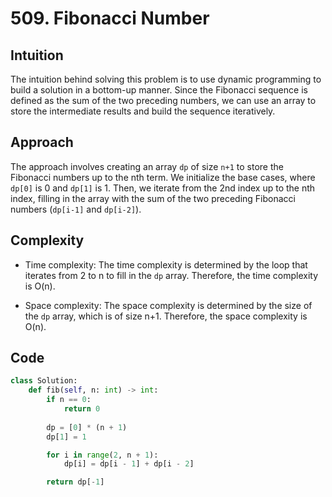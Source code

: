 # 509. Fibonacci Number

## Intuition
The intuition behind solving this problem is to use dynamic programming to build a solution in a bottom-up manner. Since the Fibonacci sequence is defined as the sum of the two preceding numbers, we can use an array to store the intermediate results and build the sequence iteratively.

## Approach
The approach involves creating an array `dp` of size `n+1` to store the Fibonacci numbers up to the nth term. We initialize the base cases, where `dp[0]` is 0 and `dp[1]` is 1. Then, we iterate from the 2nd index up to the nth index, filling in the array with the sum of the two preceding Fibonacci numbers (`dp[i-1]` and `dp[i-2]`).

## Complexity
- Time complexity:
The time complexity is determined by the loop that iterates from 2 to n to fill in the `dp` array. Therefore, the time complexity is O(n).

- Space complexity:
The space complexity is determined by the size of the `dp` array, which is of size n+1. Therefore, the space complexity is O(n).

## Code
```python
class Solution:
    def fib(self, n: int) -> int:
        if n == 0:
            return 0
            
        dp = [0] * (n + 1)
        dp[1] = 1

        for i in range(2, n + 1):
            dp[i] = dp[i - 1] + dp[i - 2]

        return dp[-1]
